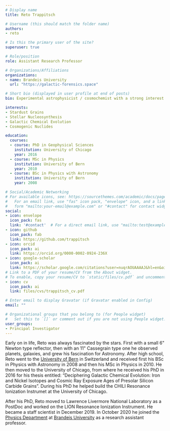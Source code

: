 ```yaml
---
# Display name
title: Reto Trappitsch

# Username (this should match the folder name)
authors:
- reto

# Is this the primary user of the site?
superuser: true

# Role/position
role: Assistant Research Professor

# Organizations/Affiliations
organizations:
- name: Brandeis University
  url: "https://galactic-forensics.space"

# Short bio (displayed in user profile at end of posts)
bio: Experimental astrophysicist / cosmochemist with a strong interest in code development and numerical modeling.

interests:
- Stardust Grains
- Stellar Nucleosynthesis
- Galactic Chemical Evolution
- Cosmogenic Nuclides

education:
  courses:
  - course: PhD in Geophysical Sciences
    institution: University of Chicago
    year: 2016
  - course: MSc in Physics
    institution: University of Bern
    year: 2010
  - course: BSc in Physics with Astronomy
    institution: University of Bern
    year: 2008

# Social/Academic Networking
# For available icons, see: https://sourcethemes.com/academic/docs/page-builder/#icons
#   For an email link, use "fas" icon pack, "envelope" icon, and a link in the
#   form "mailto:your-email@example.com" or "#contact" for contact widget.
social:
- icon: envelope
  icon_pack: fas
  link: '#contact'  # For a direct email link, use "mailto:test@example.org".
- icon: github
  icon_pack: fab
  link: https://github.com/trappitsch
- icon: orcid
  icon_pack: ai
  link: https://orcid.org/0000-0002-0924-236X
- icon: google-scholar
  icon_pack: ai
  link: https://scholar.google.com/citations?user=nuqrAOUAAAAJ&hl=en&oi=ao
# Link to a PDF of your resume/CV from the About widget.
# To enable, copy your resume/CV to `static/files/cv.pdf` and uncomment the lines below.
- icon: cv
  icon_pack: ai
  link: files/cvs/trappitsch_cv.pdf

# Enter email to display Gravatar (if Gravatar enabled in Config)
email: ""

# Organizational groups that you belong to (for People widget)
#   Set this to `[]` or comment out if you are not using People widget.
user_groups:
- Principal Investigator
---
```


Early on in life, Reto was always fascinated by the stars. First with a small 6" Newton type reflector,
then with an 11" Cassegrain type one he observed planets, galaxies, and grew his fascination for
Astronomy. After high school, Reto went to the <a href="https://www.unibe.ch" target="_blank">University of Bern</a>
in Switzerland and received first his BSc in Physics with Astronomy in 2008 and then his 
MSc in Physics in 2010. He then moved to the University of Chicago, from where he received his PhD
in 2016 for his thesis entitled: “Deciphering Galactic Chemical Evolution: Iron and Nickel Isotopes 
and Cosmic Ray Exposure Ages of Presolar Silicon Carbide Grains”. During his PhD he helped build the
CHILI Resonance Ionization Instrumet at the University of Chicago. 

After his PhD, Reto moved to Lawrence Livermore National Laboratory as a PostDoc and worked
on the LION Resonance Ionization Instrument. He became a staff scientist in December 2019.
In October 2020 he joined the <a href="https://www.brandeis.edu/physics/index.html" target="_blank">Physics Department</a>
at <a href="https://www.brandeis.edu" target="_blank">Brandeis University</a> as a research assistant professor.
